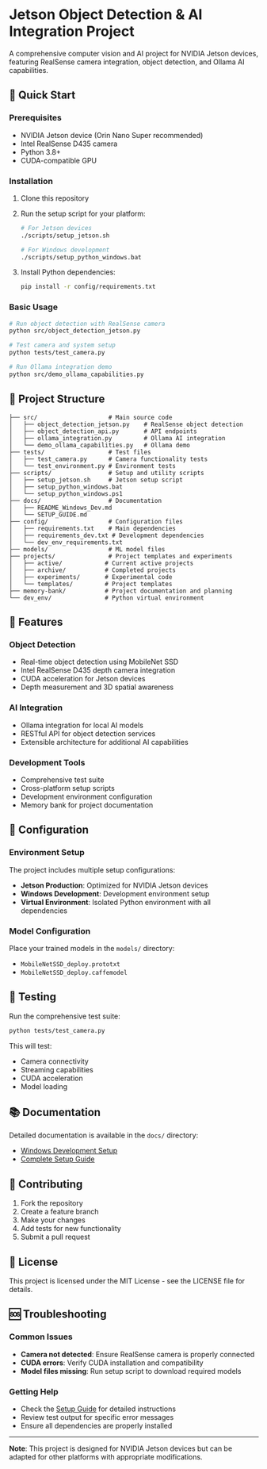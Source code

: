 # Jetson Object Detection & AI Integration Project

A comprehensive computer vision and AI project for NVIDIA Jetson devices, featuring RealSense camera integration, object detection, and Ollama AI capabilities.

## 🚀 Quick Start

### Prerequisites
- NVIDIA Jetson device (Orin Nano Super recommended)
- Intel RealSense D435 camera
- Python 3.8+
- CUDA-compatible GPU

### Installation
1. Clone this repository
2. Run the setup script for your platform:
   ```bash
   # For Jetson devices
   ./scripts/setup_jetson.sh

   # For Windows development
   ./scripts/setup_python_windows.bat
   ```

3. Install Python dependencies:
   ```bash
   pip install -r config/requirements.txt
   ```

### Basic Usage
```bash
# Run object detection with RealSense camera
python src/object_detection_jetson.py

# Test camera and system setup
python tests/test_camera.py

# Run Ollama integration demo
python src/demo_ollama_capabilities.py
```

## 📁 Project Structure

```
├── src/                    # Main source code
│   ├── object_detection_jetson.py    # RealSense object detection
│   ├── object_detection_api.py       # API endpoints
│   ├── ollama_integration.py         # Ollama AI integration
│   └── demo_ollama_capabilities.py   # Ollama demo
├── tests/                  # Test files
│   ├── test_camera.py      # Camera functionality tests
│   └── test_environment.py # Environment tests
├── scripts/                # Setup and utility scripts
│   ├── setup_jetson.sh     # Jetson setup script
│   ├── setup_python_windows.bat
│   └── setup_python_windows.ps1
├── docs/                   # Documentation
│   ├── README_Windows_Dev.md
│   └── SETUP_GUIDE.md
├── config/                 # Configuration files
│   ├── requirements.txt    # Main dependencies
│   ├── requirements_dev.txt # Development dependencies
│   └── dev_env_requirements.txt
├── models/                 # ML model files
├── projects/               # Project templates and experiments
│   ├── active/            # Current active projects
│   ├── archive/           # Completed projects
│   ├── experiments/       # Experimental code
│   └── templates/         # Project templates
├── memory-bank/           # Project documentation and planning
└── dev_env/               # Python virtual environment
```

## 🎯 Features

### Object Detection
- Real-time object detection using MobileNet SSD
- Intel RealSense D435 depth camera integration
- CUDA acceleration for Jetson devices
- Depth measurement and 3D spatial awareness

### AI Integration
- Ollama integration for local AI models
- RESTful API for object detection services
- Extensible architecture for additional AI capabilities

### Development Tools
- Comprehensive test suite
- Cross-platform setup scripts
- Development environment configuration
- Memory bank for project documentation

## 🔧 Configuration

### Environment Setup
The project includes multiple setup configurations:

- **Jetson Production**: Optimized for NVIDIA Jetson devices
- **Windows Development**: Development environment setup
- **Virtual Environment**: Isolated Python environment with all dependencies

### Model Configuration
Place your trained models in the `models/` directory:
- `MobileNetSSD_deploy.prototxt`
- `MobileNetSSD_deploy.caffemodel`

## 🧪 Testing

Run the comprehensive test suite:
```bash
python tests/test_camera.py
```

This will test:
- Camera connectivity
- Streaming capabilities
- CUDA acceleration
- Model loading

## 📚 Documentation

Detailed documentation is available in the `docs/` directory:
- [Windows Development Setup](docs/README_Windows_Dev.md)
- [Complete Setup Guide](docs/SETUP_GUIDE.md)

## 🤝 Contributing

1. Fork the repository
2. Create a feature branch
3. Make your changes
4. Add tests for new functionality
5. Submit a pull request

## 📄 License

This project is licensed under the MIT License - see the LICENSE file for details.

## 🆘 Troubleshooting

### Common Issues
- **Camera not detected**: Ensure RealSense camera is properly connected
- **CUDA errors**: Verify CUDA installation and compatibility
- **Model files missing**: Run setup script to download required models

### Getting Help
- Check the [Setup Guide](docs/SETUP_GUIDE.md) for detailed instructions
- Review test output for specific error messages
- Ensure all dependencies are properly installed

---

**Note**: This project is designed for NVIDIA Jetson devices but can be adapted for other platforms with appropriate modifications.
